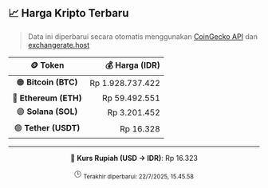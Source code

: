 

<!-- HARGA_KRIPTO -->
## 📈 Harga Kripto Terbaru

> Data ini diperbarui secara otomatis menggunakan [CoinGecko API](https://www.coingecko.com/) dan [exchangerate.host](https://exchangerate.host/)

<div align="center">

| 🪙 Token | 💰 Harga (IDR) |
|:------:|---------------:|
| 🟠 **Bitcoin (BTC)**   | Rp 1.928.737.422 |
| 🔵 **Ethereum (ETH)**  | Rp 59.492.551 |
| 🟣 **Solana (SOL)**    | Rp 3.201.452 |
| 🟢 **Tether (USDT)**   | Rp 16.328 |

---

💱 **Kurs Rupiah (USD → IDR)**: Rp 16.323

🕒 <sub>Terakhir diperbarui: 22/7/2025, 15.45.58</sub>

</div>
<!-- /HARGA_KRIPTO -->